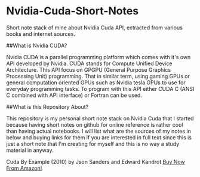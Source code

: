 # Nvidia-Cuda-Short-Notes
Short note stack of mine about Nvidia Cuda API, extracted from various books and internet sources.

##What is Nvidia CUDA?

Nvidia CUDA is a parallel programming platform which comes with it's own API developed by Nvidia. CUDA stands for Compute Unified Device Architecture. This API focus on GPGPU (General Purpose Graphics Processing Unit) programming. That in similar term, using gaming GPUs or general computation oriented GPUs such as Nvidia tesla GPUs to use for everyday programming tasks.
To program with this API either CUDA C (ANSI C combined with API interface) or Fortran can be used. 

##What is this Repository About?

This repository is my personal short note stack on Nvidia Cuda that I started because having short notes on github for online reference is rather cool than having actual notebooks. I will list what are the sources of my notes in below and buying links for them if you are interested in full text since this is just a short note that I'm creating for myself and this is no way a study material in anyway.

Cuda By Example (2010) by Json Sanders and Edward Kandrot
[Buy Now From Amazon!](http://www.amazon.com/CUDA-Example-Introduction-General-Purpose-Programming/dp/0131387685)






